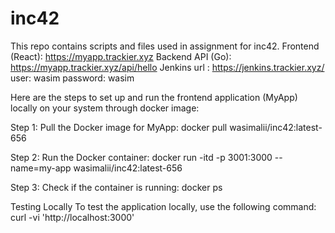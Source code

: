 # inc42
This repo contains scripts and files used in assignment for inc42.
Frontend (React): https://myapp.trackier.xyz
Backend API (Go): https://myapp.trackier.xyz/api/hello
Jenkins url : https://jenkins.trackier.xyz/
user: wasim
password: wasim


Here are the steps to set up and run the frontend application (MyApp) locally on your system through docker image:

Step 1: Pull the Docker image for MyApp:
docker pull wasimalii/inc42:latest-656

Step 2: Run the Docker container:
docker run -itd -p 3001:3000 --name=my-app wasimalii/inc42:latest-656

Step 3: Check if the container is running:
docker ps

Testing Locally
To test the application locally, use the following command:
curl -vi 'http://localhost:3000'
